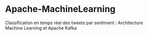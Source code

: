 # Apache-MachineLearning
Classification en temps réel des tweets par sentiment : Architecture Machine Learning et Apache Kafka
